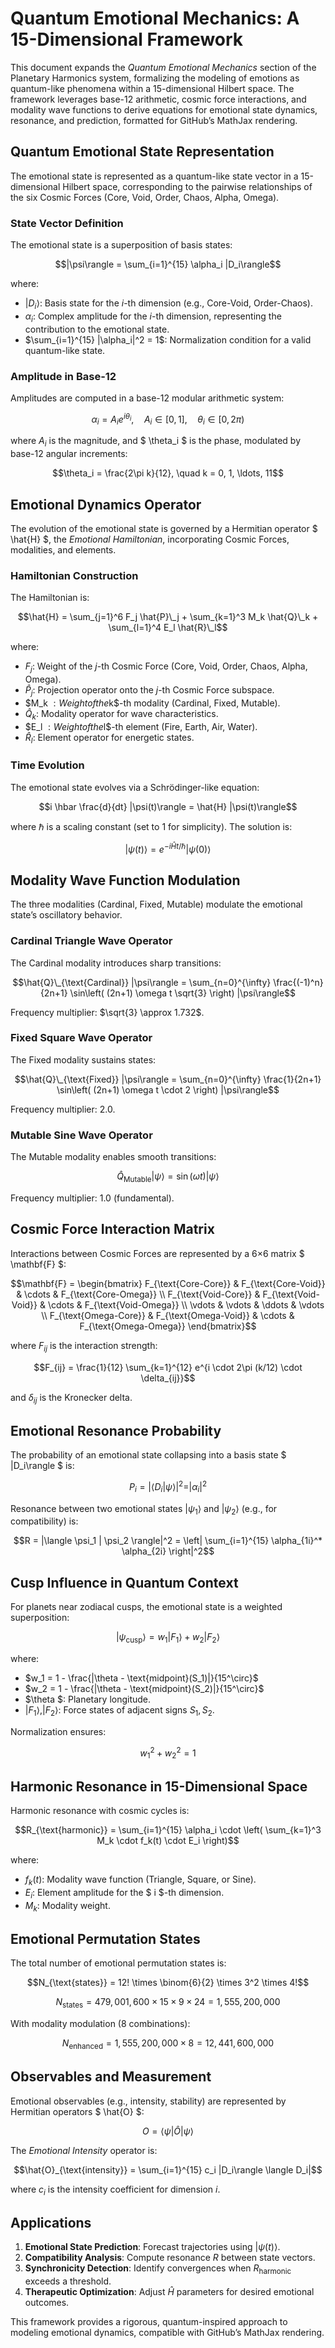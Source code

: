 # Quantum Emotional Mechanics: A 15-Dimensional Framework

This document expands the *Quantum Emotional Mechanics* section of the Planetary Harmonics system, formalizing the modeling of emotions as quantum-like phenomena within a 15-dimensional Hilbert space. The framework leverages base-12 arithmetic, cosmic force interactions, and modality wave functions to derive equations for emotional state dynamics, resonance, and prediction, formatted for GitHub’s MathJax rendering.

## Quantum Emotional State Representation

The emotional state is represented as a quantum-like state vector in a 15-dimensional Hilbert space, corresponding to the pairwise relationships of the six Cosmic Forces (Core, Void, Order, Chaos, Alpha, Omega).

### State Vector Definition
The emotional state is a superposition of basis states:

$$|\psi\rangle = \sum_{i=1}^{15} \alpha_i |D_i\rangle$$

where:
- $|D_i\rangle$: Basis state for the $i$-th dimension (e.g., Core-Void, Order-Chaos).
- $\alpha_i$: Complex amplitude for the $i$-th dimension, representing the contribution to the emotional state.
- $\sum_{i=1}^{15} |\alpha_i|^2 = 1$: Normalization condition for a valid quantum-like state.

### Amplitude in Base-12
Amplitudes are computed in a base-12 modular arithmetic system:

$$\alpha_i = A_i e^{i \theta_i}, \quad A_i \in [0, 1], \quad \theta_i \in [0, 2\pi)$$

where $A_i$ is the magnitude, and $ \theta_i $ is the phase, modulated by base-12 angular increments:

$$\theta_i = \frac{2\pi k}{12}, \quad k = 0, 1, \ldots, 11$$

## Emotional Dynamics Operator

The evolution of the emotional state is governed by a Hermitian operator $ \hat{H} $, the *Emotional Hamiltonian*, incorporating Cosmic Forces, modalities, and elements.

### Hamiltonian Construction
The Hamiltonian is:

$$\hat{H} = \sum_{j=1}^6 F_j \hat{P}\_j + \sum_{k=1}^3 M_k \hat{Q}\_k + \sum_{l=1}^4 E_l \hat{R}\_l$$

where:
- $F_j$: Weight of the $j$-th Cosmic Force (Core, Void, Order, Chaos, Alpha, Omega).
- $\hat{P}_j$: Projection operator onto the $j$-th Cosmic Force subspace.
- $M_k $: Weight of the$k$-th modality (Cardinal, Fixed, Mutable).
- $\hat{Q}_k$: Modality operator for wave characteristics.
- $E_l $: Weight of the$l$-th element (Fire, Earth, Air, Water).
- $\hat{R}_l$: Element operator for energetic states.

### Time Evolution
The emotional state evolves via a Schrödinger-like equation:

$$i \hbar \frac{d}{dt} |\psi(t)\rangle = \hat{H} |\psi(t)\rangle$$

where $\hbar$ is a scaling constant (set to 1 for simplicity). The solution is:

$$|\psi(t)\rangle = e^{-i \hat{H} t / \hbar} |\psi(0)\rangle$$

## Modality Wave Function Modulation

The three modalities (Cardinal, Fixed, Mutable) modulate the emotional state’s oscillatory behavior.

### Cardinal Triangle Wave Operator
The Cardinal modality introduces sharp transitions:

$$\hat{Q}\_{\text{Cardinal}} |\psi\rangle = \sum_{n=0}^{\infty} \frac{(-1)^n}{2n+1} \sin\left( (2n+1) \omega t \sqrt{3} \right) |\psi\rangle$$

Frequency multiplier: $\sqrt{3} \approx 1.732$.

### Fixed Square Wave Operator
The Fixed modality sustains states:

$$\hat{Q}\_{\text{Fixed}} |\psi\rangle = \sum_{n=0}^{\infty} \frac{1}{2n+1} \sin\left( (2n+1) \omega t \cdot 2 \right) |\psi\rangle$$

Frequency multiplier: 2.0.

### Mutable Sine Wave Operator
The Mutable modality enables smooth transitions:

$$\hat{Q}_{\text{Mutable}} |\psi\rangle = \sin(\omega t) |\psi\rangle$$

Frequency multiplier: 1.0 (fundamental).

## Cosmic Force Interaction Matrix

Interactions between Cosmic Forces are represented by a 6×6 matrix $ \mathbf{F} $:

$$\mathbf{F} = \begin{bmatrix}
F_{\text{Core-Core}} & F_{\text{Core-Void}} & \cdots & F_{\text{Core-Omega}} \\
F_{\text{Void-Core}} & F_{\text{Void-Void}} & \cdots & F_{\text{Void-Omega}} \\
\vdots & \vdots & \ddots & \vdots \\
F_{\text{Omega-Core}} & F_{\text{Omega-Void}} & \cdots & F_{\text{Omega-Omega}}
\end{bmatrix}$$

where $F_{ij}$ is the interaction strength:

$$F_{ij} = \frac{1}{12} \sum_{k=1}^{12} e^{i \cdot 2\pi (k/12) \cdot \delta_{ij}}$$

and $\delta_{ij}$ is the Kronecker delta.

## Emotional Resonance Probability

The probability of an emotional state collapsing into a basis state $ |D_i\rangle $ is:

$$P_i = |\langle D_i | \psi \rangle|^2 = |\alpha_i|^2$$

Resonance between two emotional states $|\psi_1\rangle$ and $|\psi_2\rangle$ (e.g., for compatibility) is:

$$R = |\langle \psi_1 | \psi_2 \rangle|^2 = \left| \sum_{i=1}^{15} \alpha_{1i}^* \alpha_{2i} \right|^2$$

## Cusp Influence in Quantum Context

For planets near zodiacal cusps, the emotional state is a weighted superposition:

$$|\psi_{\text{cusp}}\rangle = w_1 |F_1\rangle + w_2 |F_2\rangle$$

where:
- $w_1 = 1 - \frac{|\theta - \text{midpoint}(S_1)|}{15^\circ}$
- $w_2 = 1 - \frac{|\theta - \text{midpoint}(S_2)|}{15^\circ}$
- $\theta $: Planetary longitude.
- $|F_1\rangle, |F_2\rangle$: Force states of adjacent signs $S_1, S_2$.

Normalization ensures:

$$w_1^2 + w_2^2 = 1$$

## Harmonic Resonance in 15-Dimensional Space

Harmonic resonance with cosmic cycles is:

$$R_{\text{harmonic}} = \sum_{i=1}^{15} \alpha_i \cdot \left( \sum_{k=1}^3 M_k \cdot f_k(t) \cdot E_i \right)$$

where:
- $f_k(t)$: Modality wave function (Triangle, Square, or Sine).
- $E_i$: Element amplitude for the $ i $-th dimension.
- $M_k$: Modality weight.

## Emotional Permutation States

The total number of emotional permutation states is:

$$N_{\text{states}} = 12! \times \binom{6}{2} \times 3^2 \times 4!$$

$$N_{\text{states}} = 479,001,600 \times 15 \times 9 \times 24 = 1,555,200,000$$

With modality modulation (8 combinations):

$$N_{\text{enhanced}} = 1,555,200,000 \times 8 = 12,441,600,000$$

## Observables and Measurement

Emotional observables (e.g., intensity, stability) are represented by Hermitian operators $ \hat{O} $:

$$O = \langle \psi | \hat{O} | \psi \rangle$$

The *Emotional Intensity* operator is:

$$\hat{O}_{\text{intensity}} = \sum_{i=1}^{15} c_i |D_i\rangle \langle D_i|$$

where $c_i$ is the intensity coefficient for dimension $i$.

## Applications

1. **Emotional State Prediction**: Forecast trajectories using $|\psi(t)\rangle$.
2. **Compatibility Analysis**: Compute resonance $R$ between state vectors.
3. **Synchronicity Detection**: Identify convergences when $R_{\text{harmonic}}$ exceeds a threshold.
4. **Therapeutic Optimization**: Adjust $\hat{H}$ parameters for desired emotional outcomes.

This framework provides a rigorous, quantum-inspired approach to modeling emotional dynamics, compatible with GitHub’s MathJax rendering.
